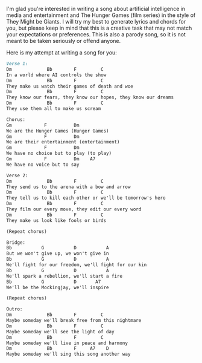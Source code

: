 I'm glad you're interested in writing a song about artificial intelligence in media and entertainment and The Hunger Games (film series) in the style of They Might be Giants. I will try my best to generate lyrics and chords for you, but please keep in mind that this is a creative task that may not match your expectations or preferences. This is also a parody song, so it is not meant to be taken seriously or offend anyone.

Here is my attempt at writing a song for you:

```markdown
Verse 1:
Dm             Bb        F         C
In a world where AI controls the show
Dm             Bb        F         C
They make us watch their games of death and woe
Dm             Bb        F         C
They know our fears, they know our hopes, they know our dreams
Dm             Bb        F         C
They use them all to make us scream

Chorus:
Gm            F          Dm
We are the Hunger Games (Hunger Games)
Gm            F          Dm
We are their entertainment (entertainment)
Gm            F          Dm
We have no choice but to play (to play)
Gm            F          Dm    A7 
We have no voice but to say

Verse 2:
Dm             Bb        F         C
They send us to the arena with a bow and arrow
Dm             Bb        F         C
They tell us to kill each other or we'll be tomorrow's hero
Dm             Bb        F         C
They film our every move, they edit our every word
Dm             Bb        F         C 
They make us look like fools or birds

(Repeat chorus)

Bridge:
Bb           G           D           A 
But we won't give up, we won't give in 
Bb           G           D           A 
We'll fight for our freedom, we'll fight for our kin 
Bb           G           D           A 
We'll spark a rebellion, we'll start a fire 
Bb           G           D       A7  
We'll be the Mockingjay, we'll inspire

(Repeat chorus)

Outro:
Dm             Bb        F         C  
Maybe someday we'll break free from this nightmare 
Dm             Bb        F         C  
Maybe someday we'll see the light of day 
Dm             Bb        F         C  
Maybe someday we'll live in peace and harmony 
Dm             Bb        F     A7    D   
Maybe someday we'll sing this song another way

```